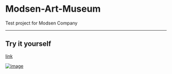 # Modsen-Art-Museum

Test project for Modsen Company

---

## Try it yourself

[link](https://modsen-art-museum-livid.vercel.app)

[![image](https://github.com/Agathon006/Modsen-Art-Museum/assets/64129058/2841e358-5594-469a-a27a-a8a9cfd57201)](https://modsen-art-museum-livid.vercel.app "Modsen Art Museum")
